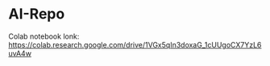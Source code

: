 # AI-Repo

Colab notebook lonk: https://colab.research.google.com/drive/1VGx5qIn3doxaG_1cUUgoCX7YzL6uvA4w
